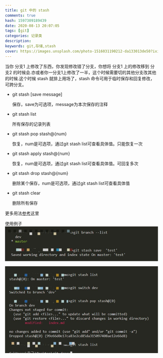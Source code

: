 ```yaml
---
title: git 中的 stash 
comments: true
hash: 1597309189439
date: 2020-08-13 20:07:05
tags: [git]
categories: 记录类
description:
keywords: git,存储,stash
cover: https://images.unsplash.com/photo-1516031190212-da133013de50?ixid=Mnw4OTgyNHwwfDF8c2VhcmNofDd8fEdpdHxlbnwwfHx8fDE2NDk2Njk2Nzk&ixlib=rb-1.2.1&w=750&dpi=2
---
```


当你 分支1 上修改了东西，你发现修改错了分支，你想将 分支1 上的修改移到 分支2 的时候会.亦或者你一分支1上修改了一半，这个时候需要切的其他分支改其他的时候.这个时候 stash 就排上用场了，stash 命令可用于临时保存和回复修改，可跨分支。

<!--more-->

- git stash [save message]

    保存，save为可选项，message为本次保存的注释

- git stash list

    所有保存的记录列表

- git stash pop stash@{num}

    恢复，num是可选项，通过git stash list可查看具体值。只能恢复一次

- git stash apply stash@{num}

    恢复，num是可选项，通过git stash list可查看具体值。可回复多次

- git stash drop stash@{num}

    删除某个保存，num是可选项，通过git stash list可查看具体值

- git stash clear

    删除所有保存

更多用法[参考](//git-scm.com/book/zh/v2/Git-%E5%B7%A5%E5%85%B7-%E8%B4%AE%E8%97%8F%E4%B8%8E%E6%B8%85%E7%90%86)这里

使用例子
![](/images/posts/git_stash/20200824154456.jpg)

![](/images/posts/git_stash/20200824154701.jpg)
